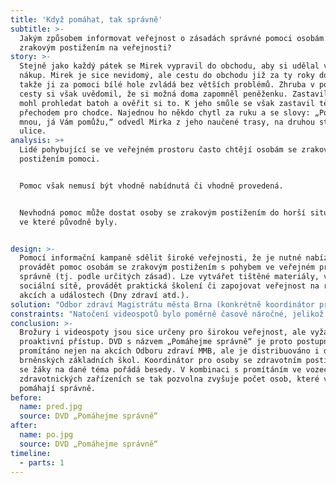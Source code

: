 ```yaml
---
title: 'Když pomáhat, tak správně'
subtitle: >-
  Jakým způsobem informovat veřejnost o zásadách správné pomoci osobám se
  zrakovým postižením na veřejnosti?
story: >-
  Stejně jako každý pátek se Mirek vypravil do obchodu, aby si udělal víkendový
  nákup. Mirek je sice nevidomý, ale cestu do obchodu již za ty roky dobře zná,
  takže ji za pomoci bílé hole zvládá bez větších problémů. Zhruba v polovině
  cesty si však uvědomil, že si možná doma zapomněl peněženku. Zastavil se, aby
  mohl prohledat batoh a ověřit si to. K jeho smůle se však zastavil těsně před
  přechodem pro chodce. Najednou ho někdo chytl za ruku a se slovy: „Pojďte se
  mnou, já Vám pomůžu,“ odvedl Mirka z jeho naučené trasy, na druhou stranu
  ulice. 
analysis: >+
  Lidé pohybující se ve veřejném prostoru často chtějí osobám se zrakovým
  postižením pomoci.


  Pomoc však nemusí být vhodně nabídnutá či vhodně provedená.


  Nevhodná pomoc může dostat osoby se zrakovým postižením do horší situace, než
  ve které původně byly.


design: >-
  Pomocí informační kampaně sdělit široké veřejnosti, že je nutné nabízet a
  provádět pomoc osobám se zrakovým postižením s pohybem ve veřejném prostoru
  správně (tj. podle určitých zásad). Lze vytvářet tištěné materiály, využít
  sociální sítě, provádět praktická školení či zapojovat veřejnost na různých
  akcích a událostech (Dny zdraví atd.).
solution: "Odbor zdraví Magistrátu města Brna (konkrétně koordinátor pro osoby se zdravotním postižením) připravil projekt „Pomáhejme správně“, a to ve spolupráci s obecně prospěšnou společností Tyfloservis, Střediskem Teiresiás Masarykovy univerzity (středisko pro pomoc studentům se specifickými nároky) a Školou pro výcvik vodicích psů. V rámci projektu byla vydána brožura a natočeny situační videospoty.\r\n\nBrožura s názvem „Průvodce pomoci osobám se zrakovým postižením na veřejnosti a v dopravě“ se zaměřila na správné a úspěšné nabídnutí pomoci na přechodu, na zastávce MHD, při nástupu/výstupu do/z vozidla MHD, pohybu na schodech či nástupu/výstupu do/z výtahu. Obsahuje vysvětlení, kdy potřebuje pomoc člověk s bílou holí nebo vodícím psem či adresář organizací pomáhajících osobám se zrakovým postižením. První vydání o nákladu 1 000 ks proběhlo v březnu 2018, druhé vydání o nákladu 2 000 ks následovalo v listopadu 2018. Brožury byly distribuovány do všech úředních budov MMB, na všechny úřady městských částí, do zdravotnických zařízení a do všech organizací pomáhajících osobám se zdravotním postižením. Jsou také nabízeny na nejrůznějších akcích pořádaných Odborem zdraví MMB.\r\nDVD s názvem „Pomáhejme správně“ obsahuje 45 situačních videospotů, většinou s délkou do 60 vteřin. Videospoty natočené jak v exteriérech, tak v interiérech zachycují ve špatných a správných verzích nabídnutí a provedení pomoci osobám se zrakovým postižením s cílem, aby si diváci uvědomili rozdíly. Kromě DVD byly videospoty umístěny i na webové stránky www.brno-prorodiny.cz a sdíleny na sociálních sítích města Brna. Navíc vzniklo ještě 8 krátkých videospotů, které byly určeny k promítání v prostředcích Dopravního podniku města Brna (tyto videospoty obsahují jen správná řešení pomoci).\r\n"
constraints: "Natočení videospotů bylo poměrně časově náročné, jelikož bylo třeba sladit časové možnosti kameramana a osob vystupujících ve videospotech, natáčení také bylo možné jen za určitého počasí.\r\n\nVýslednou kvalitu výstupu omezují dostupné finanční prostředky. Cena za natočení 45 videospotů činila cca 80 tis. Kč. V případě angažování profesionálních herců či početnějšího a profesionálnějšího filmařského štábu by byla mnohem vyšší. Odborné poradenství k obsahu textů a videospotů stálo dalších cca 45 tis. Kč.\r\n\nPromítání videospotů je možné pouze s odpovídajícím vybavením, takže například v případě dopravních prostředků MHD či zdravotnických zařízení jen v těch s LCD obrazovkami.   \r\n"
conclusion: >-
  Brožury i videospoty jsou sice určeny pro širokou veřejnost, ale vyžadují její
  proaktivní přístup. DVD s názvem „Pomáhejme správně“ je proto postupně
  promítáno nejen na akcích Odboru zdraví MMB, ale je distribuováno i do
  brněnských základních škol. Koordinátor pro osoby se zdravotním postižením pak
  se žáky na dané téma pořádá besedy. V kombinaci s promítáním ve vozech MHD či
  zdravotnických zařízeních se tak pozvolna zvyšuje počet osob, které v Brně
  pomáhají správně.
before:
  name: pred.jpg
  source: DVD „Pomáhejme správně“
after:
  name: po.jpg
  source: DVD „Pomáhejme správně“
timeline:
  - parts: 1
---
```

